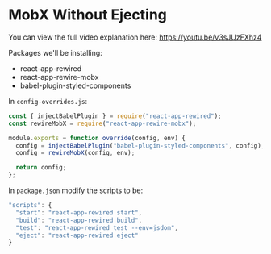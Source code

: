 # MobX Without Ejecting

You can view the full video explanation here: https://youtu.be/v3sJUzFXhz4

Packages we'll be installing:

* react-app-rewired
* react-app-rewire-mobx
* babel-plugin-styled-components

In `config-overrides.js`:

```js
const { injectBabelPlugin } = require("react-app-rewired");
const rewireMobX = require("react-app-rewire-mobx");

module.exports = function override(config, env) {
  config = injectBabelPlugin("babel-plugin-styled-components", config);
  config = rewireMobX(config, env);

  return config;
};
```

In `package.json` modify the scripts to be:

```js
"scripts": {
  "start": "react-app-rewired start",
  "build": "react-app-rewired build",
  "test": "react-app-rewired test --env=jsdom",
  "eject": "react-app-rewired eject"
}
```
